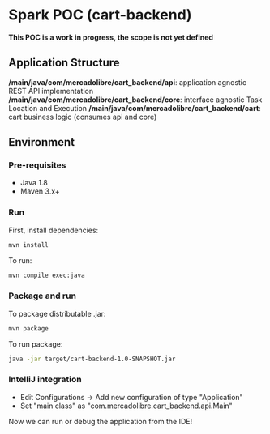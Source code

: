 # Spark POC (cart-backend)

**This POC is a work in progress, the scope is not yet defined**

## Application Structure

**/main/java/com/mercadolibre/cart_backend/api**: application agnostic REST API implementation
**/main/java/com/mercadolibre/cart_backend/core**: interface agnostic Task Location and Execution
**/main/java/com/mercadolibre/cart_backend/cart**: cart business logic (consumes api and core)

## Environment

### Pre-requisites

* Java 1.8
* Maven 3.x+

### Run

First, install dependencies:
```bash
mvn install
```

To run:
```bash
mvn compile exec:java
```

### Package and run

To package distributable .jar:
```bash
mvn package
```

To run package:
```bash
java -jar target/cart-backend-1.0-SNAPSHOT.jar
```

### IntelliJ integration

* Edit Configurations -> Add new configuration of type "Application"
* Set "main class" as "com.mercadolibre.cart_backend.api.Main"

Now we can run or debug the application from the IDE!
